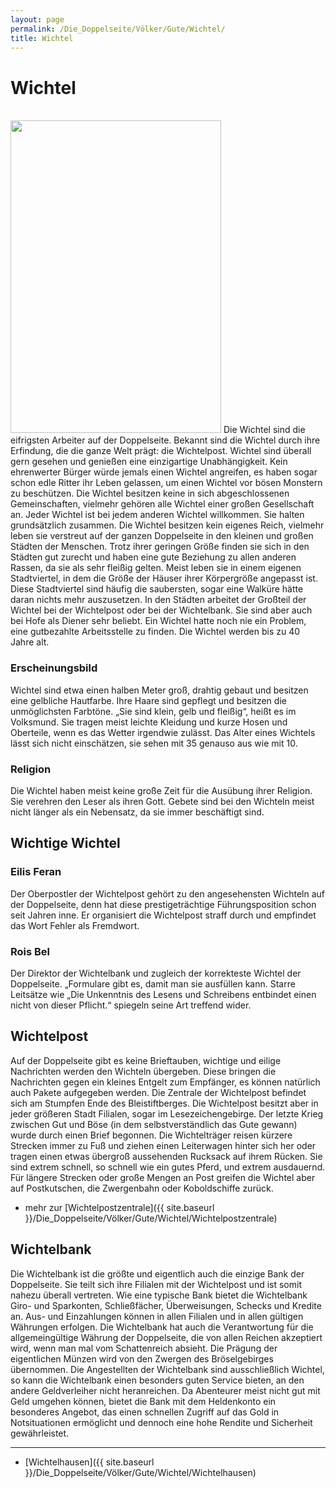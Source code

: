 ```yaml
---
layout: page
permalink: /Die_Doppelseite/Völker/Gute/Wichtel/
title: Wichtel
---
```


# Wichtel

<br/>
<img alt="" height="500" src="{{ site.baseurl }}/assets/images/rassen/nrm/wichtel.jpg" width="337" />
Die Wichtel sind die eifrigsten Arbeiter auf der Doppelseite. Bekannt sind die Wichtel durch ihre Erfindung, die die ganze Welt prägt: die Wichtelpost. Wichtel sind überall gern gesehen und genießen eine einzigartige Unabhängigkeit. Kein ehrenwerter Bürger würde jemals einen Wichtel angreifen, es haben sogar schon edle Ritter ihr Leben gelassen, um einen Wichtel vor bösen Monstern zu beschützen. Die Wichtel besitzen keine in sich abgeschlossenen Gemeinschaften, vielmehr gehören alle Wichtel einer großen Gesellschaft an. Jeder Wichtel ist bei jedem anderen Wichtel willkommen. Sie halten grundsätzlich zusammen. Die Wichtel besitzen kein eigenes Reich, vielmehr leben sie verstreut auf der ganzen Doppelseite in den kleinen und großen Städten der Menschen. Trotz ihrer geringen Größe finden sie sich in den Städten gut zurecht und haben eine gute Beziehung zu allen anderen Rassen, da sie als sehr fleißig gelten. Meist leben sie in einem eigenen Stadtviertel, in dem die Größe der Häuser ihrer Körpergröße angepasst ist. Diese Stadtviertel sind häufig die saubersten, sogar eine Walküre hätte daran nichts mehr auszusetzen. In den Städten arbeitet der Großteil der Wichtel bei der Wichtelpost oder bei der Wichtelbank. Sie sind aber auch bei Hofe als Diener sehr beliebt. Ein Wichtel hatte noch nie ein Problem, eine gutbezahlte Arbeitsstelle zu finden. Die Wichtel werden bis zu 40 Jahre alt.

### Erscheinungsbild

Wichtel sind etwa einen halben Meter groß, drahtig gebaut und besitzen eine gelbliche Hautfarbe. Ihre Haare sind gepflegt und besitzen die unmöglichsten Farbtöne. &bdquo;Sie sind klein, gelb und fleißig&ldquo;, heißt es im Volksmund. Sie tragen meist leichte Kleidung und kurze Hosen und Oberteile, wenn es das Wetter irgendwie zulässt. Das Alter eines Wichtels lässt sich nicht einschätzen, sie sehen mit 35 genauso aus wie mit 10.

### Religion

Die Wichtel haben meist keine große Zeit für die Ausübung ihrer Religion. Sie verehren den Leser als ihren Gott. Gebete sind bei den Wichteln meist nicht länger als ein Nebensatz, da sie immer beschäftigt sind.

## Wichtige Wichtel

### Eilis Feran

Der Oberpostler der Wichtelpost gehört zu den angesehensten Wichteln auf der Doppelseite, denn hat diese prestigeträchtige Führungsposition schon seit Jahren inne. Er organisiert die Wichtelpost straff durch und empfindet das Wort Fehler als Fremdwort.

### Rois Bel

Der Direktor der Wichtelbank und zugleich der korrekteste Wichtel der Doppelseite. &bdquo;Formulare gibt es, damit man sie ausfüllen kann. Starre Leitsätze wie &bdquo;Die Unkenntnis des Lesens und Schreibens entbindet einen nicht von dieser Pflicht.&ldquo; spiegeln seine Art treffend wider.

## Wichtelpost

Auf der Doppelseite gibt es keine Brieftauben, wichtige und eilige Nachrichten werden den Wichteln übergeben. Diese bringen die Nachrichten gegen ein kleines Entgelt zum Empfänger, es können natürlich auch Pakete aufgegeben werden. Die Zentrale der Wichtelpost befindet sich am Stumpfen Ende des Bleistiftberges. Die Wichtelpost besitzt aber in jeder größeren Stadt Filialen, sogar im Lesezeichengebirge. Der letzte Krieg zwischen Gut und Böse (in dem selbstverständlich das Gute gewann) wurde durch einen Brief begonnen. Die Wichtelträger reisen kürzere Strecken immer zu Fuß und ziehen einen Leiterwagen hinter sich her oder tragen einen etwas übergroß aussehenden Rucksack auf ihrem Rücken. Sie sind extrem schnell, so schnell wie ein gutes Pferd, und extrem ausdauernd. Für längere Strecken oder große Mengen an Post greifen die Wichtel aber auf Postkutschen, die Zwergenbahn oder Koboldschiffe zurück.

- mehr zur [Wichtelpostzentrale]({{ site.baseurl }}/Die_Doppelseite/Völker/Gute/Wichtel/Wichtelpostzentrale)

## Wichtelbank

Die Wichtelbank ist die größte und eigentlich auch die einzige Bank der Doppelseite. Sie teilt sich ihre Filialen mit der Wichtelpost und ist somit nahezu überall vertreten. Wie eine typische Bank bietet die Wichtelbank Giro- und Sparkonten, Schließfächer, Überweisungen, Schecks und Kredite an. Aus- und Einzahlungen können in allen Filialen und in allen gültigen Währungen erfolgen. Die Wichtelbank hat auch die Verantwortung für die allgemeingültige Währung der Doppelseite, die von allen Reichen akzeptiert wird, wenn man mal vom Schattenreich absieht. Die Prägung der eigentlichen Münzen wird von den Zwergen des Bröselgebirges übernommen. Die Angestellten der Wichtelbank sind ausschließlich Wichtel, so kann die Wichtelbank einen besonders guten Service bieten, an den andere Geldverleiher nicht heranreichen. Da Abenteurer meist nicht gut mit Geld umgehen können, bietet die Bank mit dem Heldenkonto ein besonderes Angebot, das einen schnellen Zugriff auf das Gold in Notsituationen ermöglicht und dennoch eine hohe Rendite und Sicherheit gewährleistet.


***
- [Wichtelhausen]({{ site.baseurl }}/Die_Doppelseite/Völker/Gute/Wichtel/Wichtelhausen)

